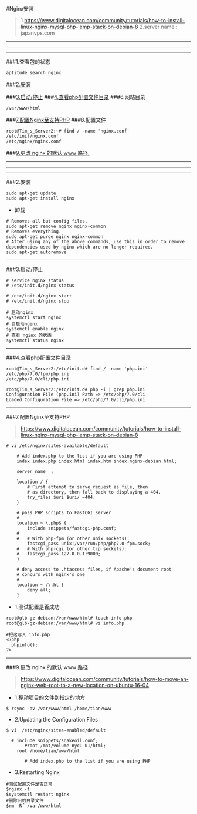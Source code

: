 #Nginx安装
>1.https://www.digitalocean.com/community/tutorials/how-to-install-linux-nginx-mysql-php-lemp-stack-on-debian-8
>2.server name : japanvps.com



***
***
***


###1.查看包的状态

```
aptitude search nginx

```

###[2.安装](#install)

###[3.启动/停止](#start_command)
###[4.查看php配置文件目录](#search_directory)
###6.网站目录
```
/var/www/html
```
###[7.配置Nginx至支持PHP](#support_php)
###8.配置文件

```
root@Tim_s_Server2:~# find / -name 'nginx.conf'
/etc/init/nginx.conf
/etc/nginx/nginx.conf
```

###[9.更改 nginx 的默认 www 路径.](#change_default_directory)

***
***
***

###2.安装<a name="install"/>
```
sudo apt-get update
sudo apt-get install nginx
```

* 卸载

```
# Removes all but config files.
sudo apt-get remove nginx nginx-common
# Removes everything.
sudo apt-get purge nginx nginx-common 
# After using any of the above commands, use this in order to remove dependencies used by nginx which are no longer required.
sudo apt-get autoremove 

```

***

###3.启动/停止<a name="start_command"/>
```
# service nginx status
# /etc/init.d/nginx status

# /etc/init.d/nginx start
# /etc/init.d/nginx stop

# 启动nginx
systemctl start nginx
# 自启动nginx
systemctl enable nginx
# 查看 nginx 的状态
systemctl status nginx
```

***

###4.查看php配置文件目录<a name="search_directory"/>
```
root@Tim_s_Server2:/etc/init.d# find / -name 'php.ini'
/etc/php/7.0/fpm/php.ini
/etc/php/7.0/cli/php.ini

root@Tim_s_Server2:/etc/init.d# php -i | grep php.ini 
Configuration File (php.ini) Path => /etc/php/7.0/cli
Loaded Configuration File => /etc/php/7.0/cli/php.ini
```
***

###7.配置Nginx至支持PHP<a name="support_php"/>
>https://www.digitalocean.com/community/tutorials/how-to-install-linux-nginx-mysql-php-lemp-stack-on-debian-8

```
# vi /etc/nginx/sites-available/default
```

```
	# Add index.php to the list if you are using PHP
	index index.php index.html index.htm index.nginx-debian.html;

	server_name _;

	location / {
		# First attempt to serve request as file, then
		# as directory, then fall back to displaying a 404.
		try_files $uri $uri/ =404;
	}

	# pass PHP scripts to FastCGI server
	#
	location ~ \.php$ {
		include snippets/fastcgi-php.conf;
	#
	#	# With php-fpm (or other unix sockets):
		fastcgi_pass unix:/var/run/php/php7.0-fpm.sock;
	#	# With php-cgi (or other tcp sockets):
	#	fastcgi_pass 127.0.0.1:9000;
	}

	# deny access to .htaccess files, if Apache's document root
	# concurs with nginx's one
	#
	location ~ /\.ht {
		deny all;
	}
```

* 1.测试配置是否成功

```
root@glb-gz-debian:/var/www/html# touch info.php
root@glb-gz-debian:/var/www/html# vi info.php

#把这写入 info.php
<?php
  phpinfo();
?>
```


***

###9.更改 nginx 的默认 www 路径.<a name="change_default_directory"/>
>https://www.digitalocean.com/community/tutorials/how-to-move-an-nginx-web-root-to-a-new-location-on-ubuntu-16-04

* 1.移动项目的文件到指定的地方
```
$ rsync -av /var/www/html /home/tian/www
```
* 2.Updating the Configuration Files
```
$ vi  /etc/nginx/sites-enabled/default
```
```
  # include snippets/snakeoil.conf;
       #root /mnt/volume-nyc1-01/html;
	root /home/tian/www/html

       # Add index.php to the list if you are using PHP
```
* 3.Restarting Nginx
```
#测试配置文件是否正常
$nginx -t
$systemctl restart nginx
#删除旧的目录文件
$rm -Rf /var/www/html
```






